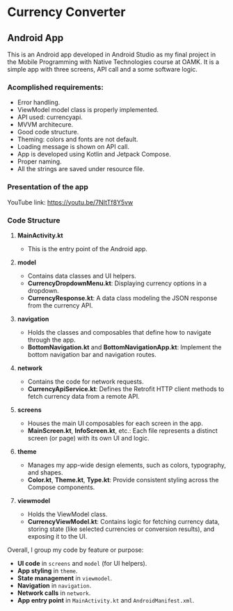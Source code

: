 # Currency Converter 
## Android App

This is an Android app developed in Android Studio as my final project in the Mobile Programming with Native Technologies course at OAMK. 
It is a simple app with three screens, API call and a some software logic. 

### Acomplished requirements:
- Error handling.
- ViewModel model class is properly implemented.
- API used: currencyapi.
- MVVM architecure.
- Good code structure.
- Theming: colors and fonts are not default.
- Loading message is shown on API call.
- App is developed using Kotlin and Jetpack Compose.
- Proper naming.
- All the strings are saved under resource file.

### Presentation of the app
YouTube link: https://youtu.be/7NItTf8Y5vw

### Code Structure

1. **MainActivity.kt**  
   - This is the entry point of the Android app. 

2. **model**  
   - Contains data classes and UI helpers.  
   - **CurrencyDropdownMenu.kt**: Displaying currency options in a dropdown.  
   - **CurrencyResponse.kt**: A data class modeling the JSON response from the currency API.

3. **navigation**  
   - Holds the classes and composables that define how to navigate through the app.  
   - **BottomNavigation.kt** and **BottomNavigationApp.kt**: Implement the bottom navigation bar and navigation routes.

4. **network**  
   - Contains the code for network requests.  
   - **CurrencyApiService.kt**: Defines the Retrofit HTTP client methods to fetch currency data from a remote API.

5. **screens**  
   - Houses the main UI composables for each screen in the app.  
   - **MainScreen.kt**, **InfoScreen.kt**, etc.: Each file represents a distinct screen (or page) with its own UI and logic.

6. **theme**  
   - Manages my app-wide design elements, such as colors, typography, and shapes.  
   - **Color.kt**, **Theme.kt**, **Type.kt**: Provide consistent styling across the Compose components.

7. **viewmodel**  
   - Holds the ViewModel class.
   - **CurrencyViewModel.kt**: Contains logic for fetching currency data, storing state (like selected currencies or conversion results), and exposing it to the UI.


Overall, I group my code by feature or purpose:
- **UI code** in `screens` and `model` (for UI helpers).
- **App styling** in `theme`.
- **State management** in `viewmodel`.
- **Navigation** in `navigation`.
- **Network calls** in `network`.
- **App entry point** in `MainActivity.kt` and `AndroidManifest.xml`.
